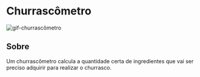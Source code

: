 # Churrascômetro

![gif-churrascômetro](./assets/Churrascometro.gif)

## Sobre

Um churrascômetro calcula a quantidade certa de ingredientes que vai ser preciso adquirir para realizar o churrasco.
